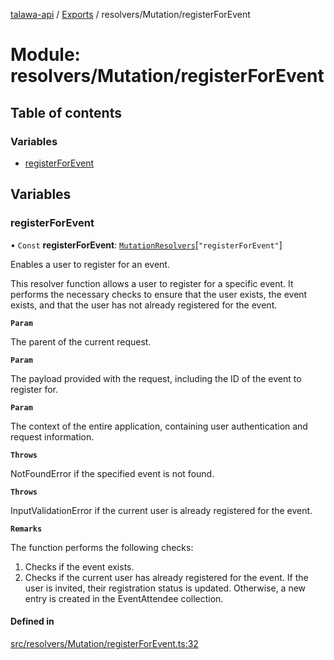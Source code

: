 [talawa-api](../README.md) / [Exports](../modules.md) / resolvers/Mutation/registerForEvent

# Module: resolvers/Mutation/registerForEvent

## Table of contents

### Variables

- [registerForEvent](resolvers_Mutation_registerForEvent.md#registerforevent)

## Variables

### registerForEvent

• `Const` **registerForEvent**: [`MutationResolvers`](types_generatedGraphQLTypes.md#mutationresolvers)[``"registerForEvent"``]

Enables a user to register for an event.

This resolver function allows a user to register for a specific event.
It performs the necessary checks to ensure that the user exists, the event exists,
and that the user has not already registered for the event.

**`Param`**

The parent of the current request.

**`Param`**

The payload provided with the request, including the ID of the event to register for.

**`Param`**

The context of the entire application, containing user authentication and request information.

**`Throws`**

NotFoundError if the specified event is not found.

**`Throws`**

InputValidationError if the current user is already registered for the event.

**`Remarks`**

The function performs the following checks:
1. Checks if the event exists.
2. Checks if the current user has already registered for the event.
If the user is invited, their registration status is updated. Otherwise, a new entry is created in the EventAttendee collection.

#### Defined in

[src/resolvers/Mutation/registerForEvent.ts:32](https://github.com/PalisadoesFoundation/talawa-api/blob/3eeb2af/src/resolvers/Mutation/registerForEvent.ts#L32)
